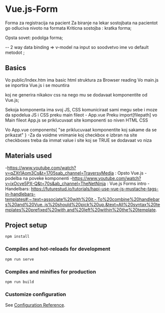 # Vue.js-Form

Forma za registracija na pacient
Za biranje na lekar 
sostojbata na pacientot go odluciva nivoto na formata 
Kriticna sostojba : kratka forma;

Opsta sovet: podolga forma;

*--*
2 way data binding => v-model na input so soodvetvo ime vo default metodot  ;


## Basics
Vo public/Index.htm ima basic html struktura za Browser reading 
Vo main.js se inportira Vue.js i se mountira <div id="app"> koj ne generira nikakov css
na nego mu se dodavaat komponentite od Vue.js;

Sekoja komponenta ima svoj JS, CSS komuniciraat sami megu sebe i moze da spodelua JS i CSS preku main fileot - App.vue
Preku import[filepath] vo Main fileot App.js se priklucuvaat site komponenti so niven HTML CSS

Vo App.vue
components{
  "se priklucuvaat komponentite koj sakame da se prikazat"
} 
-Za da voidme vnimanie koj checkbox e izbran na site checkboxes treba da immat value i site koj se TRUE se dodavaat vo niza 

## Materials used
-https://www.youtube.com/watch?v=qZXt1Aom3Cs&t=1705sab_channel=TraversyMedia : Opsto Vue.js - podelba na poveke komponenti 
-https://www.youtube.com/watch?v=ixOcve5PX-Q&t=70s&ab_channel=TheNetNinja
: Vue.js Forms intro
-Handelbars: 
https://futurestud.io/tutorials/hapi-use-vue-js-mustache-tags-in-handlebars-templates#:~:text=associate%20with%20it.-,To%20combine%20handlebars%20and%20Vue.,js%20should%20pick%20up.&text=All%20syntax%20templates%20prefixed%20with,and%20left%20within%20the%20template.

## Project setup
```
npm install
```

### Compiles and hot-reloads for development
```
npm run serve
```

### Compiles and minifies for production
```
npm run build
```

### Customize configuration
See [Configuration Reference](https://cli.vuejs.org/config/).
